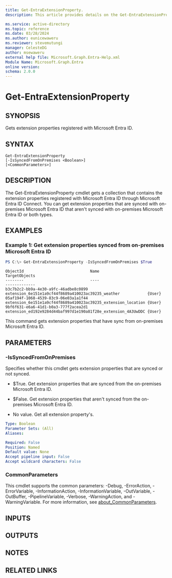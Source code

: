 ```yaml
---
title: Get-EntraExtensionProperty.
description: This article provides details on the Get-EntraExtensionProperty command.

ms.service: active-directory
ms.topic: reference
ms.date: 03/28/2024
ms.author: eunicewaweru
ms.reviewer: stevemutungi
manager: CelesteDG
author: msewaweru
external help file: Microsoft.Graph.Entra-Help.xml
Module Name: Microsoft.Graph.Entra
online version:
schema: 2.0.0
---
```


# Get-EntraExtensionProperty

## SYNOPSIS
Gets extension properties registered with Microsoft Entra ID.

## SYNTAX

```
Get-EntraExtensionProperty 
[-IsSyncedFromOnPremises <Boolean>] 
[<CommonParameters>]
```

## DESCRIPTION
The Get-EntraExtensionProperty cmdlet gets a collection that contains the extension properties registered with Microsoft Entra ID through Microsoft Entra ID Connect. 
You can get extension properties that are synced with on-premises Microsoft Entra ID that aren't synced with on-premises Microsoft Entra ID or both types.

## EXAMPLES

### Example 1: Get extension properties synced from on-premises Microsoft Entra ID
```powershell
PS C:\> Get-EntraExtensionProperty -IsSyncedFromOnPremises $True
```
```output
ObjectId                             Name                                                          TargetObjects
--------                             ----                                                          -------------
b3c7b2c2-bb9a-4e30-a9fc-46adbe8c0899 extension_6e151e1a9cf44f8689a410023ac39235_weather            {User}
05af194f-1068-4539-83c9-06e03a1a1f44 extension_6e151e1a9cf44f8689a410023ac39235_extension_location {User}
9bf6f631-e6a6-41d1-b0a3-777f2acea2d1 extension_ed192e9284d44baf997d1e190a81f28e_extension_4A3UwDDC {User}
```

This command gets extension properties that have sync from on-premises Microsoft Entra ID.

## PARAMETERS

### -IsSyncedFromOnPremises
Specifies whether this cmdlet gets extension properties that are synced or not synced.
- $True.
Get extension properties that are synced from the on-premises Microsoft Entra ID.

- $False. Get extension properties that aren't synced from the on-premises Microsoft Entra ID.
- No value. Get all extension property's.

```yaml
Type: Boolean
Parameter Sets: (All)
Aliases:

Required: False
Position: Named
Default value: None
Accept pipeline input: False
Accept wildcard characters: False
```

### CommonParameters
This cmdlet supports the common parameters: -Debug, -ErrorAction, -ErrorVariable, -InformationAction, -InformationVariable, -OutVariable, -OutBuffer, -PipelineVariable, -Verbose, -WarningAction, and -WarningVariable. For more information, see [about_CommonParameters](https://go.microsoft.com/fwlink/?LinkID=113216).

## INPUTS

## OUTPUTS

## NOTES

## RELATED LINKS
